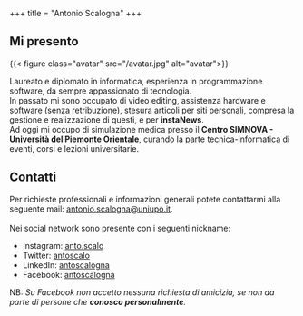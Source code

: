 +++
title = "Antonio Scalogna"
+++

## Mi presento

{{< figure class="avatar" src="/avatar.jpg" alt="avatar">}}

Laureato e diplomato in informatica, esperienza in programmazione software, da sempre appassionato di tecnologia.\
In passato mi sono occupato di video editing, assistenza hardware e software (senza retribuzione), stesura articoli per siti personali, compresa la gestione e realizzazione di questi, e per **instaNews**.\
Ad oggi mi occupo di simulazione medica presso il **Centro SIMNOVA - Università del Piemonte Orientale**, curando la parte tecnica-informatica di eventi, corsi e lezioni universitarie.

## Contatti

Per richieste professionali e informazioni generali potete contattarmi alla seguente mail: [antonio.scalogna@uniupo.it](mailto:antonio.scalogna@uniupo.it).\
\
Nei social network sono presente con i seguenti nickname:
- Instagram: [anto.scalo](https://instagram.com/anto.scalo)
- Twitter: [antoscalo](https://twitter.com/antoscalo)
- LinkedIn: [antoscalogna](https://www.linkedin.com/in/antoscalogna/)
- Facebook: [antoscalogna](https://www.facebook.com/antoscalogna)

NB: *Su Facebook non accetto nessuna richiesta di amicizia, se non da parte di persone che **conosco personalmente**.*
